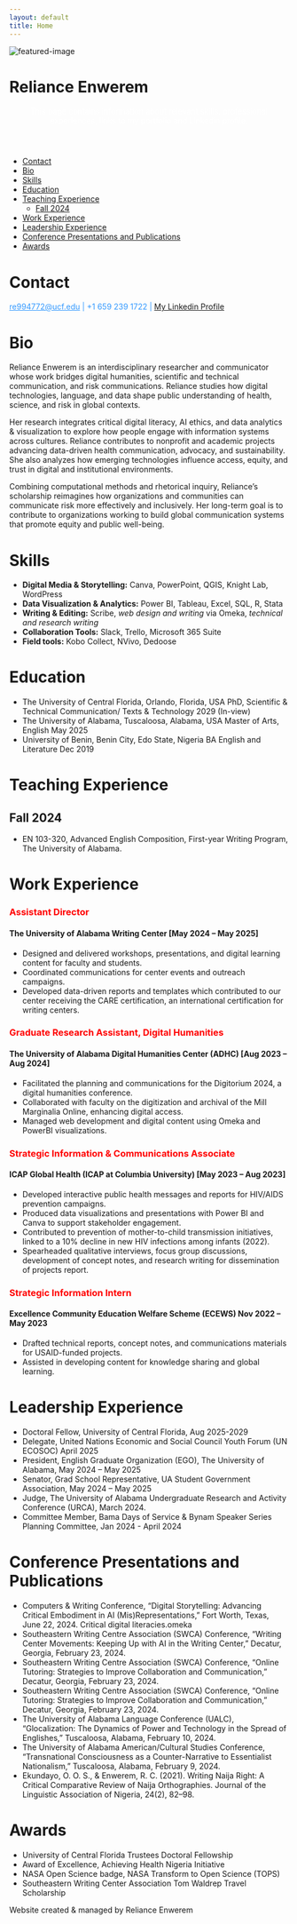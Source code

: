 ```yaml
---
layout: default
title: Home
---
```


![featured-image](/assets/featured-image.jpg)

<h1>Reliance Enwerem</h1>

<div>
  <header>
  <span style="color:white;">This page contains information about relevant skills, professional experiences, links to my portfolio and Linkedin profile.</span>
  </header>
</div>

- [Contact](#contact)
- [Bio](#bio)
- [Skills](#skills)
- [Education](#education)
- [Teaching Experience](#teaching-experience)
  - [Fall 2024](#fall-2024)
- [Work Experience](#work-experience)
- [Leadership Experience](#leadership-experience)
- [Conference Presentations and Publications](#conference-presentations-and-publications)
- [Awards](#awards)


<html>
<body>

<h1> Contact </h1>
 <div id ="contact">
</div>
  <p>
    <span style="color:#3399ff;"><u>re994772@ucf.edu</u> | +1 659 239 1722 | <a href="www.linkedin.com/in/reliance-enwerem">My Linkedin Profile</a></span>
  </p>

<h1>Bio</h1>

<p>Reliance Enwerem is an interdisciplinary researcher and communicator whose work bridges digital humanities, scientific and technical communication, and risk communications. Reliance studies how digital technologies, language, and data shape public understanding of health, science, and risk in global contexts.</p>

<p>Her research integrates critical digital literacy, AI ethics, and data analytics & visualization to explore how people engage with information systems across cultures. Reliance contributes to nonprofit and academic projects advancing data-driven health communication, advocacy, and sustainability. She also analyzes how emerging technologies influence access, equity, and trust in digital and institutional environments.</p>

<p>Combining computational methods and rhetorical inquiry, Reliance’s scholarship reimagines how organizations and communities can communicate risk more effectively and inclusively. Her long-term goal is to contribute to organizations working to build global communication systems that promote equity and public well-being.</p>

<h1> Skills </h1>
<div id ="SKILLS">
    <ul>
      <li><strong>Digital Media & Storytelling:</strong> Canva, PowerPoint, QGIS, Knight Lab, WordPress</li>
      <li><strong>Data Visualization & Analytics:</strong> Power BI, Tableau, Excel, SQL, R, Stata</li>
      <li><strong>Writing & Editing:</strong> Scribe, <em>web design and writing</em> via Omeka, <em>technical and research writing</em></li> 
      <li><strong>Collaboration Tools:</strong> Slack, Trello, Microsoft 365 Suite</li>
      <li><strong>Field tools:</strong> Kobo Collect, NVivo, Dedoose</li>
    </ul>
  </div>

<h1> Education </h1>
  <div id ="EDUCATION">
      <ul>
      <li>The University of Central Florida, Orlando, Florida, USA PhD, Scientific & Technical Communication/ Texts & Technology 2029 (In-view)</li>
      <li>The University of Alabama, Tuscaloosa, Alabama, USA Master of Arts, English May 2025</li>
      <li>University of Benin, Benin City, Edo State, Nigeria BA English and Literature Dec 2019</li>
    </ul>
  </div>

<h1>Teaching Experience</h1>

## Fall 2024
- EN 103-320, Advanced English Composition, First-year Writing Program, The University of Alabama. 

<h1>Work Experience</h1>
<div id ="WORK EXPERIENCE">
  <h3><span style="color:red;">Assistant Director</span> </h3>
  <h4>The University of Alabama Writing Center	[May 2024 – May 2025]</h4>
    <ul>
      <li>Designed and delivered workshops, presentations, and digital learning content for faculty and students.</li>
      <li>Coordinated communications for center events and outreach campaigns.</li>
      <li>Developed data-driven reports and templates which contributed to our center receiving the CARE certification, an international certification for writing centers.</li>
    </ul>
  </div>

  <h3><span style="color:red;">Graduate Research Assistant, Digital Humanities</span> </h3>
  <h4>The University of Alabama Digital Humanities Center (ADHC)	[Aug 2023 – Aug 2024]</h4>
    <ul>
      <li>Facilitated the planning and communications for the Digitorium 2024, a digital humanities conference.</li>
      <li>Collaborated with faculty on the digitization and archival of the Mill Marginalia Online, enhancing digital access.</li>
      <li>Managed web development and digital content using Omeka and PowerBI visualizations.</li>
    </ul>
  
<h3><span style="color:red;">Strategic Information & Communications Associate</span></h3>
  <h4>ICAP Global Health (ICAP at Columbia University)	[May 2023 – Aug 2023]</h4>
    <ul>
      <li>Developed interactive public health messages and reports for HIV/AIDS prevention campaigns.</li>	
      <li>Produced data visualizations and presentations with Power BI and Canva to support stakeholder engagement.</li>	
      <li>Contributed to prevention of mother-to-child transmission initiatives, linked to a 10% decline in new HIV infections among infants (2022).</li>	
      <li>Spearheaded qualitative interviews, focus group discussions, development of concept notes, and research writing for dissemination of projects report.</li>
    </ul>

<h3><span style="color:red;">Strategic Information Intern</span></h3>
  <h4>Excellence Community Education Welfare Scheme (ECEWS) 	Nov 2022 – May 2023</h4>
    <ul>
      <li>Drafted technical reports, concept notes, and communications materials for USAID-funded projects.</li>	
      <li>Assisted in developing content for knowledge sharing and global learning.</li>
    </ul>

<h1>Leadership Experience</h1>
<div id ="LEADERSHIP EXPERIENCE">
      <ul>
      <li>Doctoral Fellow, University of Central Florida, Aug 2025-2029</li>
      <li>Delegate, United Nations Economic and Social Council Youth Forum (UN ECOSOC)	April 2025</li>
      <li>President, English Graduate Organization (EGO), The University of Alabama,	May 2024 – May 2025</li>
      <li>Senator, Grad School Representative, UA Student Government Association,	May 2024 – May 2025</li>
      <li>Judge, The University of Alabama Undergraduate Research and Activity Conference (URCA), March 2024.</li>
      <li>Committee Member, Bama Days of Service & Bynam Speaker Series Planning Committee,	Jan 2024 - April 2024</li>
    </ul>
  </div>

<h1>Conference Presentations and Publications</h1>
<div id ="CONFERENCE PRESENTATIONS AND PUBLICATIONS">
    <ul>
      <li>Computers & Writing Conference, “Digital Storytelling: Advancing Critical Embodiment in AI (Mis)Representations,” Fort Worth, Texas, June 22, 2024. <a href:="https://www.criticaldigitalliteracies.omeka.net/">Critical digital literacies.omeka</a> </li>
      <li>Southeastern Writing Centre Association (SWCA) Conference, “Writing Center Movements: Keeping Up with AI in the Writing Center,” Decatur, Georgia, February 23, 2024.</li>	
      <li>Southeastern Writing Centre Association (SWCA) Conference, “Online Tutoring: Strategies to Improve Collaboration and Communication,” Decatur, Georgia, February 23, 2024.</li>
      <li>Southeastern Writing Centre Association (SWCA) Conference, “Online Tutoring: Strategies to Improve Collaboration and Communication,” Decatur, Georgia, February 23, 2024.</li>	
      <li>The University of Alabama Language Conference (UALC), “Glocalization: The Dynamics of Power and Technology in the Spread of Englishes,” Tuscaloosa, Alabama, February 10, 2024.</li>
      <li>The University of Alabama American/Cultural Studies Conference, “Transnational Consciousness as a Counter-Narrative to Essentialist Nationalism,” Tuscaloosa, Alabama, February 9, 2024.</li>
      <li>Ekundayo, O. O. S., & Enwerem, R. C. (2021). Writing Naija Right: A Critical Comparative Review of Naija Orthographies. Journal of the Linguistic Association of Nigeria, 24(2), 82–98. </li>
    </ul>
  </div>

<h1>Awards</h1>
<div id ="AWARDS">
    <ul>
      <li>University of Central Florida Trustees Doctoral Fellowship</li>	
      <li>Award of Excellence, Achieving Health Nigeria Initiative</li>	
      <li>NASA Open Science badge, NASA Transform to Open Science (TOPS)</li>	
      <li>Southeastern Writing Center Association Tom Waldrep Travel Scholarship</li>
    </ul>
  </div>


<footer>
  Website created & managed by Reliance Enwerem
</footer>
</body>
</html>

